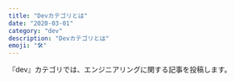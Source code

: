 ```yaml
---
title: "Devカテゴリとは"
date: "2020-03-01"
category: "dev"
description: "Devカテゴリとは"
emoji: "🛠"
---
```


『dev』カテゴリでは、エンジニアリングに関する記事を投稿します。
